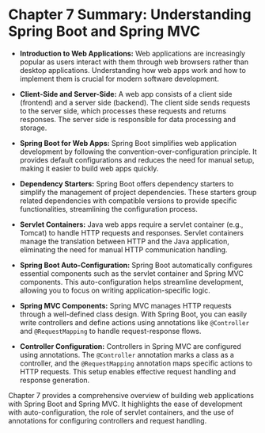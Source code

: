 # Chapter 7 Summary: Understanding Spring Boot and Spring MVC

- **Introduction to Web Applications:**
  Web applications are increasingly popular as users interact with them through web browsers rather than desktop applications. Understanding how web apps work and how to implement them is crucial for modern software development.

- **Client-Side and Server-Side:**
  A web app consists of a client side (frontend) and a server side (backend). The client side sends requests to the server side, which processes these requests and returns responses. The server side is responsible for data processing and storage.

- **Spring Boot for Web Apps:**
  Spring Boot simplifies web application development by following the convention-over-configuration principle. It provides default configurations and reduces the need for manual setup, making it easier to build web apps quickly.

- **Dependency Starters:**
  Spring Boot offers dependency starters to simplify the management of project dependencies. These starters group related dependencies with compatible versions to provide specific functionalities, streamlining the configuration process.

- **Servlet Containers:**
  Java web apps require a servlet container (e.g., Tomcat) to handle HTTP requests and responses. Servlet containers manage the translation between HTTP and the Java application, eliminating the need for manual HTTP communication handling.

- **Spring Boot Auto-Configuration:**
  Spring Boot automatically configures essential components such as the servlet container and Spring MVC components. This auto-configuration helps streamline development, allowing you to focus on writing application-specific logic.

- **Spring MVC Components:**
  Spring MVC manages HTTP requests through a well-defined class design. With Spring Boot, you can easily write controllers and define actions using annotations like `@Controller` and `@RequestMapping` to handle request-response flows.

- **Controller Configuration:**
  Controllers in Spring MVC are configured using annotations. The `@Controller` annotation marks a class as a controller, and the `@RequestMapping` annotation maps specific actions to HTTP requests. This setup enables effective request handling and response generation.

Chapter 7 provides a comprehensive overview of building web applications with Spring Boot and Spring MVC. It highlights the ease of development with auto-configuration, the role of servlet containers, and the use of annotations for configuring controllers and request handling.